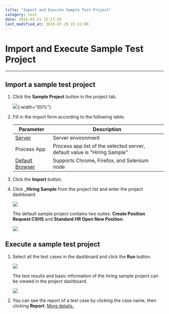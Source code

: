 ```yaml
---
title: "Import and Execute Sample Test Project"
category: test
date: 2018-03-21 15:17:55
last_modified_at: 2019-07-29 15:22:00
---
```


# Import and Execute Sample Test Project
***

## Import a sample test project

  1. Click the **Sample Project** button in the project tab.

      ![][test_import_form]{:width="60%"}

  2. Fill in the import form according to the following table.

       |   Parameter   | Description    |
       | ------------- |----------------|
       | [Server][1]   |Server environment|
       | Process App   |Process app list of the selected server, default value is "Hiring Sample"|
       | [Default Browser][2]  |Supports Chrome, Firefox, and Selenium node|

   3. Click the **Import** button.

   4. Click **_Hiring Sample** from the project list and enter the project dashboard.

       ![][test_hiring_sample_project]

      The default sample project contains two suites: **Create Position Request CSHS** and **Standard HR Open New Position**.

       ![][test_import_left_side_bar]

##  Execute a sample test project

  1. Select all the test cases in the dashboard and click the **Run** button.

     ![][test_import_run]

     The test results and basic information of the hiring sample project can be viewed in the project dashboard.

     ![][test_import_project_info]

  2. You can see the report of a test case by clicking the case name, then clicking **Report**. [More details.][3]

[test_import_form]: ../images/test/test_import_form.PNG
[test_import_project_info]: ../images/test/test_import_project_info.PNG
[test_import_run]: ../images/test/test_import_run.png
[test_import_left_side_bar]: ../images/test/test_import_left_side_bar.PNG
[test_hiring_sample_project]: ../images/test/test_hiring_sample_project.PNG
[1]: ../administration/administration-baw-configuration.html
[2]: ../administration/administration-selenium-hub-configuration.html
[3]: test-case-report.html
